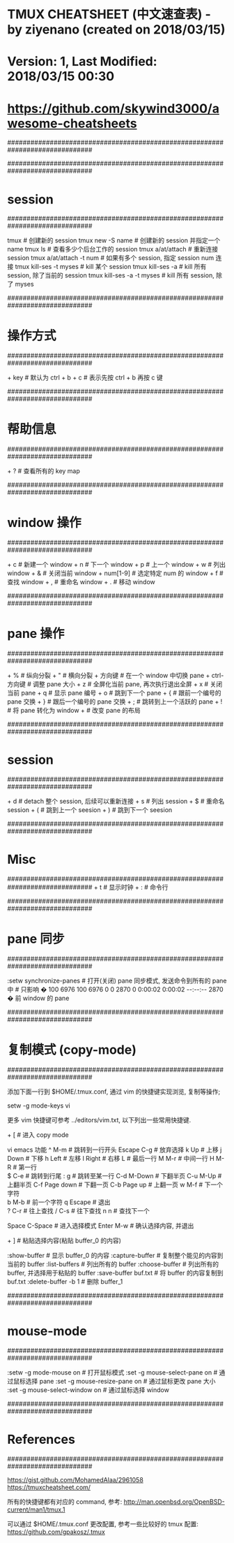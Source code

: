 # TMUX CHEATSHEET (中文速查表) - by ziyenano (created on 2018/03/15)

# Version: 1, Last Modified: 2018/03/15 00:30

# https://github.com/skywind3000/awesome-cheatsheets

##############################################################################

##############################################################################

# session

##############################################################################

tmux # 创建新的 session
tmux new -S name # 创建新的 session 并指定一个 name
tmux ls # 查看多少个后台工作的 session
tmux a/at/attach # 重新连接 session
tmux a/at/attach -t num # 如果有多个 session, 指定 session num 连接
tmux kill-ses -t myses # kill 某个 session
tmux kill-ses -a # kill 所有 session, 除了当前的 session
tmux kill-ses -a -t myses # kill 所有 session, 除了 myses

##############################################################################

# 操作方式

##############################################################################

<prefix> + key # <prefix> 默认为 ctrl + b
<prefix> + c # 表示先按 ctrl + b 再按 c 键

##############################################################################

# 帮助信息

##############################################################################

<prefix> + ? # 查看所有的 key map

##############################################################################

# window 操作

##############################################################################

<prefix> + c # 新建一个 window
<prefix> + n # 下一个 window
<prefix> + p # 上一个 window
<prefix> + w # 列出 window
<prefix> + & # 关闭当前 window
<prefix> + num[1-9] # 选定特定 num 的 window
<prefix> + f # 查找 window
<prefix> + , # 重命名 window
<prefix> + . # 移动 window

##############################################################################

# pane 操作

##############################################################################

<prefix> + % # 纵向分裂
<prefix> + " # 横向分裂
<prefix> + 方向键 # 在一个 window 中切换 pane
<prefix> + ctrl-方向键 # 调整 pane 大小
<prefix> + z # 全屏化当前 pane, 再次执行退出全屏
<prefix> + x # 关闭当前 pane
<prefix> + q # 显示 pane 编号
<prefix> + o # 跳到下一个 pane
<prefix> + { # 跟前一个编号的 pane 交换
<prefix> + } # 跟后一个编号的 pane 交换
<prefix> + ; # 跳转到上一个活跃的 pane
<prefix> + ! # 将 pane 转化为 window
<prefix> + <Space> # 改变 pane 的布局

##############################################################################

# session

##############################################################################

<prefix> + d # detach 整个 session, 后续可以重新连接
<prefix> + s # 列出 session
<prefix> + \$ # 重命名 session
<prefix> + ( # 跳到上一个 seesion
<prefix> + ) # 跳到下一个 seesion

##############################################################################

# Misc

##############################################################################
<prefix> + t # 显示时钟
<prefix> + : # 命令行

##############################################################################

# pane 同步

##############################################################################

:setw synchronize-panes # 打开(关闭) pane 同步模式, 发送命令到所有的 pane 中 # 只影响 �
100 6976 100 6976 0 0 2870 0 0:00:02 0:00:02 --:--:-- 2870
� 前 window 的 pane

##############################################################################

# 复制模式 (copy-mode)

##############################################################################

添加下面一行到 \$HOME/.tmux.conf, 通过 vim 的快捷键实现浏览, 复制等操作;

setw -g mode-keys vi

更多 vim 快捷键可参考 ../editors/vim.txt, 以下列出一些常用快捷键.

<prefix> + [ # 进入 copy mode

vi emacs 功能
^ M-m # 跳转到一行开头
Escape C-g # 放弃选择
k Up # 上移
j Down # 下移
h Left # 左移
l Right # 右移
L # 最后一行
M M-r # 中间一行
H M-R # 第一行  
\$ C-e # 跳转到行尾
: g # 跳转至某一行
C-d M-Down # 下翻半页
C-u M-Up # 上翻半页
C-f Page down # 下翻一页
C-b Page up # 上翻一页
w M-f # 下一个字符  
b M-b # 前一个字符
q Escape # 退出  
? C-r # 往上查找
/ C-s # 往下查找
n n # 查找下一个

Space C-Space # 进入选择模式
Enter M-w # 确认选择内容, 并退出

<prefix> + ] # 粘贴选择内容(粘贴 buffer_0 的内容)

:show-buffer # 显示 buffer_0 的内容
:capture-buffer # 复制整个能见的内容到当前的 buffer
:list-buffers # 列出所有的 buffer
:choose-buffer # 列出所有的 buffer, 并选择用于粘贴的 buffer
:save-buffer buf.txt # 将 buffer 的内容复制到 buf.txt
:delete-buffer -b 1 # 删除 buffer_1

##############################################################################

# mouse-mode

##############################################################################

:setw -g mode-mouse on # 打开鼠标模式
:set -g mouse-select-pane on # 通过鼠标选择 pane
:set -g mouse-resize-pane on # 通过鼠标更改 pane 大小
:set -g mouse-select-window on # 通过鼠标选择 window

##############################################################################

# References

##############################################################################

https://gist.github.com/MohamedAlaa/2961058
https://tmuxcheatsheet.com/

所有的快捷键都有对应的 command, 参考:
http://man.openbsd.org/OpenBSD-current/man1/tmux.1

可以通过 \$HOME/.tmux.conf 更改配置, 参考一些比较好的 tmux 配置:
https://github.com/gpakosz/.tmux
